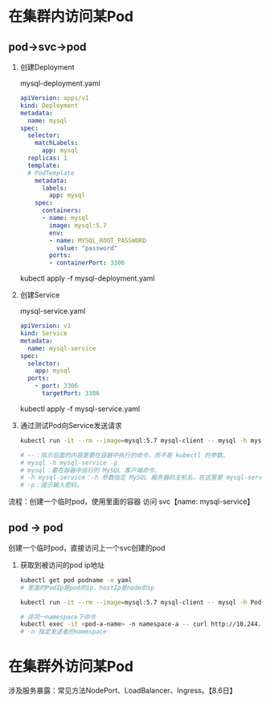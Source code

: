 # 在集群内访问某Pod

## pod->svc->pod

1. 创建Deployment 

   mysql-deployment.yaml

   ```yaml
   apiVersion: apps/v1
   kind: Deployment
   metadata:
     name: mysql
   spec:
     selector:
       matchLabels:
         app: mysql
     replicas: 1
     template:
     # PodTemplate
       metadata:
         labels:
           app: mysql
       spec:
         containers:
         - name: mysql
           image: mysql:5.7
           env:
           - name: MYSQL_ROOT_PASSWORD
             value: "password"
           ports:
           - containerPort: 3306
   
   ```

   kubectl apply -f mysql-deployment.yaml

2. 创建Service

   mysql-service.yaml

   ```yaml
   apiVersion: v1
   kind: Service
   metadata:
     name: mysql-service
   spec:
     selector:
       app: mysql
     ports:
       - port: 3306
         targetPort: 3306
   ```

   kubectl apply -f mysql-service.yaml

3. 通过测试Pod向Service发送请求

   ```sh
   kubectl run -it --rm --image=mysql:5.7 mysql-client -- mysql -h mysql-service -p
   
   # --：指示后面的内容是要在容器中执行的命令，而不是 kubectl 的参数。
   # mysql -h mysql-service -p
   # mysql：要在容器中运行的 MySQL 客户端命令。
   # -h mysql-service：-h 参数指定 MySQL 服务器的主机名，在这里是 mysql-service，这是一个 Kubernetes Service 名称。
   # -p：提示输入密码。
   ```


流程：创建一个临时pod，使用里面的容器 访问 svc【name: mysql-service】

## pod -> pod

创建一个临时pod，直接访问上一个svc创建的pod

1. 获取到被访问的pod ip地址

   ```sh
   kubectl get pod podname -o yaml
   # 里面的PodIp是pod的ip、hostIp是node的ip
   
   kubectl run -it --rm --image=mysql:5.7 mysql-client -- mysql -h PodIp -p
   
   # 非同一namespace下命令
   kubectl exec -it <pod-a-name> -n namespace-a -- curl http://10.244.2.6
   # -n 指定发送者的namespace
   ```

   

# 在集群外访问某Pod

涉及服务暴露：常见方法NodePort、LoadBalancer、Ingress。【8.6日】
